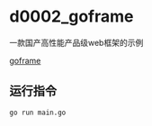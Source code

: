 # d0002_goframe

一款国产高性能产品级web框架的示例

[goframe](github.com/gogf/gf)

## 运行指令

```golang
go run main.go
```